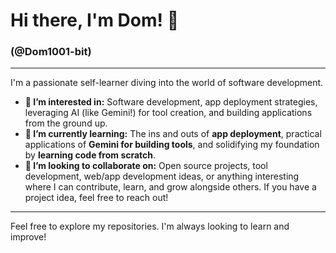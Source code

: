 # Hi there, I'm Dom! 👋
### (@Dom1001-bit)

---

I'm a passionate self-learner diving into the world of software development.

* **👀 I’m interested in:** Software development, app deployment strategies, leveraging AI (like Gemini!) for tool creation, and building applications from the ground up.
* **🌱 I’m currently learning:** The ins and outs of **app deployment**, practical applications of **Gemini for building tools**, and solidifying my foundation by **learning code from scratch**.
* **💞️ I’m looking to collaborate on:** Open source projects, tool development, web/app development ideas, or anything interesting where I can contribute, learn, and grow alongside others. If you have a project idea, feel free to reach out!


---

Feel free to explore my repositories. I'm always looking to learn and improve!

